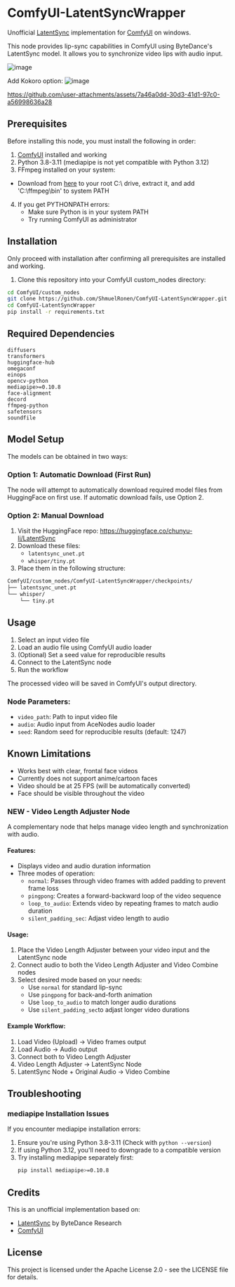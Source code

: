 # ComfyUI-LatentSyncWrapper

Unofficial [LatentSync](https://github.com/bytedance/LatentSync) implementation for [ComfyUI](https://github.com/comfyanonymous/ComfyUI) on windows.

This node provides lip-sync capabilities in ComfyUI using ByteDance's LatentSync model. It allows you to synchronize video lips with audio input.

![image](https://github.com/user-attachments/assets/20971cd3-27c8-472e-92e9-afb95201bd23)

Add Kokoro option:
![image](https://github.com/user-attachments/assets/dd3a1de3-eca5-4c11-9c18-80750d464424)

https://github.com/user-attachments/assets/7a46a0dd-30d3-41d1-97c0-a56998636a28

## Prerequisites

Before installing this node, you must install the following in order:

1. [ComfyUI](https://github.com/comfyanonymous/ComfyUI) installed and working
2. Python 3.8-3.11 (mediapipe is not yet compatible with Python 3.12)
3. FFmpeg installed on your system:
- Download from [here](https://github.com/BtbN/FFmpeg-Builds/releases/download/latest/ffmpeg-master-latest-win64-gpl.zip) to your root C:\ drive, extract it, and add 'C:\ffmpeg\bin' to system PATH

4. If you get PYTHONPATH errors:
   - Make sure Python is in your system PATH
   - Try running ComfyUI as administrator
     
## Installation

Only proceed with installation after confirming all prerequisites are installed and working.

1. Clone this repository into your ComfyUI custom_nodes directory:
```bash
cd ComfyUI/custom_nodes
git clone https://github.com/ShmuelRonen/ComfyUI-LatentSyncWrapper.git
cd ComfyUI-LatentSyncWrapper
pip install -r requirements.txt
```

## Required Dependencies
```
diffusers
transformers
huggingface-hub
omegaconf
einops
opencv-python
mediapipe>=0.10.8
face-alignment
decord
ffmpeg-python
safetensors
soundfile
```
## Model Setup

The models can be obtained in two ways:

### Option 1: Automatic Download (First Run)
The node will attempt to automatically download required model files from HuggingFace on first use.
If automatic download fails, use Option 2.

### Option 2: Manual Download
1. Visit the HuggingFace repo: https://huggingface.co/chunyu-li/LatentSync
2. Download these files:
   - `latentsync_unet.pt`
   - `whisper/tiny.pt`
3. Place them in the following structure:
```bash
ComfyUI/custom_nodes/ComfyUI-LatentSyncWrapper/checkpoints/
├── latentsync_unet.pt
└── whisper/
    └── tiny.pt
```
## Usage

1. Select an input video file
2. Load an audio file using ComfyUI audio loader
3. (Optional) Set a seed value for reproducible results
4. Connect to the LatentSync node
5. Run the workflow

The processed video will be saved in ComfyUI's output directory.

### Node Parameters:
- `video_path`: Path to input video file
- `audio`: Audio input from AceNodes audio loader
- `seed`: Random seed for reproducible results (default: 1247)


## Known Limitations

- Works best with clear, frontal face videos
- Currently does not support anime/cartoon faces
- Video should be at 25 FPS (will be automatically converted)
- Face should be visible throughout the video

### NEW - Video Length Adjuster Node
A complementary node that helps manage video length and synchronization with audio.

#### Features:
- Displays video and audio duration information
- Three modes of operation:
  - `normal`: Passes through video frames with added padding to prevent frame loss
  - `pingpong`: Creates a forward-backward loop of the video sequence
  - `loop_to_audio`: Extends video by repeating frames to match audio duration
  - `silent_padding_sec`: Adjast video length to audio

#### Usage:
1. Place the Video Length Adjuster between your video input and the LatentSync node
2. Connect audio to both the Video Length Adjuster and Video Combine nodes
3. Select desired mode based on your needs:
   - Use `normal` for standard lip-sync
   - Use `pingpong` for back-and-forth animation
   - Use `loop_to_audio` to match longer audio durations
   - Use `silent_padding_sec`to adjast longer video durations
#### Example Workflow:
1. Load Video (Upload) → Video frames output
2. Load Audio → Audio output
3. Connect both to Video Length Adjuster
4. Video Length Adjuster → LatentSync Node
5. LatentSync Node + Original Audio → Video Combine

## Troubleshooting

### mediapipe Installation Issues
If you encounter mediapipe installation errors:
1. Ensure you're using Python 3.8-3.11 (Check with `python --version`)
2. If using Python 3.12, you'll need to downgrade to a compatible version
3. Try installing mediapipe separately first:
   ```bash
   pip install mediapipe>=0.10.8

## Credits

This is an unofficial implementation based on:
- [LatentSync](https://github.com/bytedance/LatentSync) by ByteDance Research
- [ComfyUI](https://github.com/comfyanonymous/ComfyUI)

## License

This project is licensed under the Apache License 2.0 - see the LICENSE file for details.
